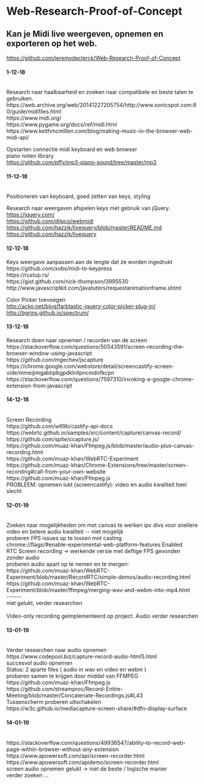 # Web-Research-Proof-of-Concept

<h2>Kan je Midi live weergeven, opnemen en exporteren op het web. </h2>

https://github.com/jeremydeclerck/Web-Research-Proof-of-Concept <br>

<h4> 1-12-18 </h4> <br>
Research naar haalbaarheid en zoeken naar compatibele en beste talen te gebruiken. <br>
https://web.archive.org/web/20141227205754/http://www.sonicspot.com:80/guide/midifiles.html <br>
https://www.midi.org/ <br>
https://www.pygame.org/docs/ref/midi.html <br>
https://www.keithmcmillen.com/blog/making-music-in-the-browser-web-midi-api/ <br>

Opstarten connectie midi keyboard en web browser <br>
piano noten library <br>
https://github.com/pffy/mp3-piano-sound/tree/master/mp3 <br>

<h4> 11-12-18 </h4> <br>
Positioneren van keyboard, goed zetten van keys, styling <br>

Research naar weergaven afspelen keys met gebruik van jQuery. <br>
https://jquery.com/ <br>
https://github.com/djipco/webmidi <br>
https://github.com/hazzik/livequery/blob/master/README.md <br>
https://github.com/hazzik/livequery <br>

<h4> 12-12-18 </h4>
Keys weergave aanpassen aan de lengte dat ze worden ingedrukt <br>
https://github.com/xobs/midi-to-keypress <br>
https://rustup.rs/ <br>
https://gist.github.com/nick-thompson/3995530 <br>
http://www.javascriptkit.com/javatutors/requestanimationframe.shtml <br>

Color Picker toevoegen <br>
http://acko.net/blog/farbtastic-jquery-color-picker-plug-in/ <br>
http://bgrins.github.io/spectrum/ <br>

<h4> 13-12-18 </h4>
Research doen naar opnemen / recorden van de screen <br>
https://stackoverflow.com/questions/50543591/screen-recording-the-browser-window-using-javascript <br>
https://github.com/mgechev/jscapture <br>
https://chrome.google.com/webstore/detail/screencastify-screen-vide/mmeijimgabbpbgpdklnllpncmdofkcpn <br>
https://stackoverflow.com/questions/7597310/invoking-a-google-chrome-extension-from-javascript <br>

<h4> 14-12-18 </h4> <br>
Screen Recording <br>
https://github.com/w69b/castify-api-docs <br>
https://webrtc.github.io/samples/src/content/capture/canvas-record/ <br>
https://github.com/spite/ccapture.js/ <br>
https://github.com/muaz-khan/Ffmpeg.js/blob/master/audio-plus-canvas-recording.html <br>
https://github.com/muaz-khan/WebRTC-Experiment <br>
https://github.com/muaz-khan/Chrome-Extensions/tree/master/screen-recording#call-from-your-own-website <br>
https://github.com/muaz-khan/Ffmpeg.js <br>
PROBLEEM: opnemen lukt (screencastify): video en audio kwaliteit heel slecht <br>

<h4> 12-01-19 </h4> <br>
Zoeken naar mogelijkheden om met canvas te werken ipv divs voor snellere video en betere audio kwaliteit -- niet mogelijk <br>
proberen FPS issues op te lossen met casting <br>
chrome://flags/#enable-experimental-web-platform-features Enabled <br>
RTC Screen recording -> werkende versie met deftige FPS gevonden zonder audio <br>
proberen audio apart op te nemen en te mergen: <br>
https://github.com/muaz-khan/WebRTC-Experiment/blob/master/RecordRTC/simple-demos/audio-recording.html <br>
https://github.com/muaz-khan/WebRTC-Experiment/blob/master/ffmpeg/merging-wav-and-webm-into-mp4.html <br>
------ <br>
niet gelukt, verder researchen <br>
<br>
Video-only recording geimplementeerd op project. Audio verder researchen <br>

<h4> 13-01-19 </h4> <br>
Verder researchen naar audio opnemen <br>
https://www.codepool.biz/capture-record-audio-html5.html <br>
succesvol audio opnemen <br>
Status: 2 aparte files ( audio in wav en video en webm ) <br>
proberen samen te krijgen door middel van FFMPEG <br>
https://github.com/muaz-khan/Ffmpeg.js <br>
https://github.com/streamproc/Record-Entire-Meeting/blob/master/Concatenate-Recordings.js#L43 <br>
Tussenscherm proberen uitschakelen <br>
https://w3c.github.io/mediacapture-screen-share/#dfn-display-surface <br>

<h4> 14-01-19 </h4> <br>
https://stackoverflow.com/questions/49936547/ability-to-record-web-page-within-browser-without-any-extension <br>
https://www.apowersoft.com/api/screen-recorder.html <br>
https://www.apowersoft.com/apidemo/screen-recorder.html <br>
screen audio opnemen gelukt -> niet de beste / logische manier <br>
verder zoeken ... <br>
